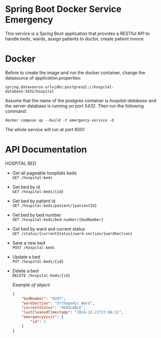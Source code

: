 Spring Boot Docker Service Emergency
==========================
This service is a Spring Boot application that provides a RESTful API to handle beds, wards, assign patients to doctor, create patient invoce

Docker
========
Before to create the image and run the docker container, change the datasource of _application.properties_:
```
spring.datasource.url=jdbc:postgresql://hospital-database:5432/hospital
```
Assume that the name of the postgres container is *hospital-database* and the server database is running on port *5432*.
Then run the following command:
```
docker compose up --build -t emergency-service -d
```
The whole service will run at port 6001

API Documentation
========
HOSPITAL BED
- Get all pageable hospitals beds<br/>
  `GET /hospital-beds`
- Get bed by id<br/>
  `GET /hospital-beds/{id}`
- Get bed by patient id<br/>
  `GET /hospital-beds/patient/{patientId}`
- Get bed by bed number<br/>
  `GET /hospital-beds/bed-number/{bedNumber}`
- Get bed by ward and current status<br/>
  `GET /status/{currentStatus}/ward-section/{wardSection}`
- Save a new bed<br/>
  `POST /hospital-beds`
- Update a bed<br/>
  `PUT /hospital-beds/{id}`
- Delete a bed<br/>
`DELETE /hospital-beds/{id}`

  _Example of object:_
    ```json
    {
        "bedNumber": "O207",
        "wardSection": "Orthopedic Ward",
        "currentStatus": "AVAILABLE",
        "lastCleanedTimestamp": "2024-12-21T17:04:11",
        "emergencyVisit": {
            "id": 2
        }
    }
  ```